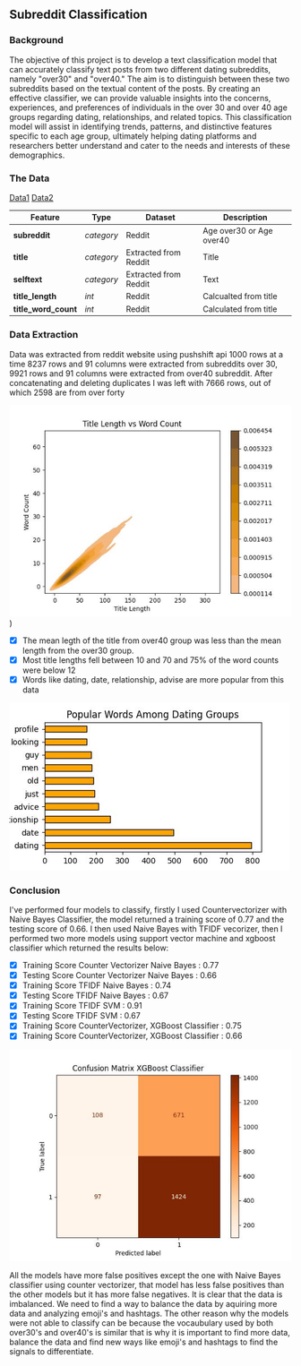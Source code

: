 ## Subreddit Classification

### Background

The objective of this project is to develop a text classification model that can accurately classify text posts from two different dating subreddits, namely "over30" and "over40." The aim is to distinguish between these two subreddits based on the textual content of the posts. By creating an effective classifier, we can provide valuable insights into the concerns, experiences, and preferences of individuals in the over 30 and over 40 age groups regarding dating, relationships, and related topics. This classification model will assist in identifying trends, patterns, and distinctive features specific to each age group, ultimately helping dating platforms and researchers better understand and cater to the needs and interests of these demographics.

### The Data


[Data1](https://www.reddit.com/r/datingoverthirty/)
[Data2](https://www.reddit.com/r/datingoverforty/)

|Feature|Type|Dataset|Description|
|---|---|---|---|
|**subreddit**|*category*|Reddit|Age over30 or Age over40|
|**title**|*category*|Extracted from Reddit|Title|
|**selftext**|*category*|Extracted from Reddit|Text|
|**title_length**|*int*|Reddit|Calcualted from title|
|**title_word_count**|*int*|Reddit|Calculated from title|

### Data Extraction

Data was extracted from reddit website using pushshift api 1000 rows at a time 8237 rows and 91 columns were extracted from subreddits over 30, 9921 rows and 91 columns were extracted from over40 subreddit. After concatenating and deleting duplicates I was left with 7666 rows, out of which 2598 are from over forty

![kde](./images/kde.jpg))

- [x] The mean legth of the title from over40 group  was less than the mean length from the over30 group.
- [x] Most title lengths fell between 10 and 70 and 75% of the word counts were below 12
- [x] Words like dating, date, relationship, advise are more popular from this data

![words](./images/popularwords.jpg)

### Conclusion

I've performed four models to classify, firstly I used Countervectorizer with Naive Bayes Classifier, the model returned a training score of 0.77 and the testing score of 0.66. I then used Naive Bayes with TFIDF vecorizer, then I performed two more models using support vector machine and xgboost classifier which returned the results below:


- [x] Training Score Counter Vectorizer Naive Bayes : 0.77             
- [x] Testing Score Counter Vectorizer Naive Bayes : 0.66
- [x] Training Score TFIDF Naive Bayes : 0.74
- [x] Testing Score TFIDF Naive Bayes : 0.67
- [x] Training Score TFIDF SVM : 0.91
- [x] Testing Score TFIDF SVM : 0.67
- [x] Training Score CounterVectorizer, XGBoost Classifier : 0.75
- [x] Training Score CounterVectorizer, XGBoost Classifier : 0.66

![confusion](./images/confusion.jpg)

All the models have more false positives except the one with Naive Bayes classifier using counter vectorizer, that model has less false positives than the other models but it has more false negatives. It is clear that the data is imbalanced. We need to find a way to balance the data by aquiring more data and analyzing emoji's and hashtags. The other reason why the models were not able to classify can be because the vocaubulary used by both over30's and over40's is similar that is why it is important to find more data, balance the data and find new ways like emoji's and hashtags to find the signals to differentiate.